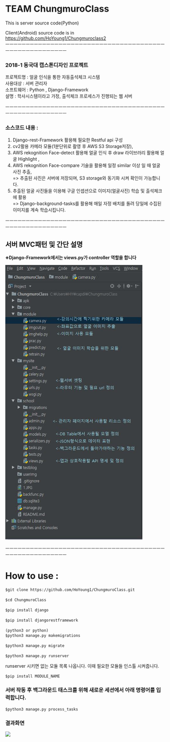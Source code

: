 ﻿# TEAM ChungmuroClass
This is server source code(Python)

Client(Android) source code is in https://github.com/HoYoung1/Chungmuroclass2  
ㅡㅡㅡㅡㅡㅡㅡㅡㅡㅡㅡㅡㅡㅡㅡㅡㅡㅡㅡㅡㅡㅡㅡㅡㅡㅡㅡㅡㅡㅡㅡㅡㅡㅡㅡㅡㅡㅡㅡㅡㅡㅡㅡㅡㅡㅡㅡㅡㅡㅡㅡㅡㅡㅡ  
  
### 2018-1 동국대 캡스톤디자인 프로젝트 

프로젝트명 : 얼굴 인식을 통한 자동출석체크 시스템    
사용대상 : 서버 관리자  
소프트웨어 : Python , Django-Framework  
설명 : 학사시스템이라고 가정, 출석체크 프로세스가 진행되는 웹 서버  

ㅡㅡㅡㅡㅡㅡㅡㅡㅡㅡㅡㅡㅡㅡㅡㅡㅡㅡㅡㅡㅡㅡㅡㅡㅡㅡㅡㅡㅡㅡㅡㅡㅡㅡㅡㅡㅡㅡㅡㅡㅡㅡㅡㅡㅡㅡㅡㅡㅡㅡㅡㅡㅡㅡ  
### 소스코드 내용 :  

1. Django-rest-Framework 활용해 필요한 Restful api 구성 
2. cv2활용 카메라 모듈(1분단위로 촬영 후 AWS S3 Storage저장), 
3. AWS rekognition Face-detect  활용해 얼굴 인식 후 draw 라이브러리 활용해 얼굴 Highlight , 
4. AWS rekognition Face-compare 기술을 활용해 일정 similar 이상 일 때 얼굴 사진 추출,  
=> 추출된 사진은 서버에 저장되며, S3 storage와 동기화 시켜 확인이 가능합니다.
5. 추출된 얼굴 사진들을 이용해 구글 인셉션으로 이미지(얼굴사진) 학습 및 출석체크에 활용  
=> Django-background-tasks를 활용해 매일 자정 배치를 돌려 당일에 수집된 이미지를 계속 학습시킵니다. 

ㅡㅡㅡㅡㅡㅡㅡㅡㅡㅡㅡㅡㅡㅡㅡㅡㅡㅡㅡㅡㅡㅡㅡㅡㅡㅡㅡㅡㅡㅡㅡㅡㅡㅡㅡㅡㅡㅡㅡㅡㅡㅡㅡㅡㅡㅡㅡㅡㅡㅡㅡㅡㅡㅡ
## 서버 MVC패턴 및 간단 설명 ##
**※Django-Framework에서는 views.py가 controller 역할을 합니다**
<p>
<img src="2.jpg"  width="300">
</p>


ㅡㅡㅡㅡㅡㅡㅡㅡㅡㅡㅡㅡㅡㅡㅡㅡㅡㅡㅡㅡㅡㅡㅡㅡㅡㅡㅡㅡㅡㅡㅡㅡㅡㅡㅡㅡㅡㅡㅡㅡㅡㅡㅡㅡㅡㅡㅡㅡㅡㅡㅡㅡㅡㅡ
# How to use :
```
$git clone https://github.com/HoYoung1/ChungmuroClass.git

$cd ChungmuroClass

$pip install django

$pip install djangorestframework

(python3 or python)
$python3 manage.py makemigrations

$python3 manage.py migrate

$python3 manage.py runserver
```
runserver 시키면 없는 모듈 목록 나옵니다.
이때 필요한 모듈들 인스톨 시켜줍니다.

```
$pip install MODULE_NAME 
```

### 서버 작동 후 백그라운드 태스크를 위해 새로운 세션에서 아래 명령어를 입력합니다. ### 
```
$python3 manage.py process_tasks
```

### 결과화면 ###
<p>
<img src="결과화면1.jpg"  width="300">
</p>



